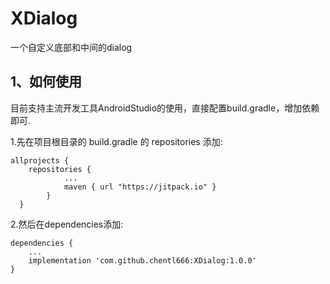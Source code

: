 # XDialog
一个自定义底部和中间的dialog

## 1、如何使用
目前支持主流开发工具AndroidStudio的使用，直接配置build.gradle，增加依赖即可.
	
1.先在项目根目录的 build.gradle 的 repositories 添加:
```
allprojects {
	repositories {
			...
			maven { url "https://jitpack.io" }
		}
  }
```
2.然后在dependencies添加:
```
dependencies {
	...
	implementation 'com.github.chentl666:XDialog:1.0.0'
}
```
